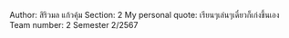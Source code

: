 Author: สิริวมล แก้วคุ้ม 
Section: 2
My personal quote: เรียนๆเล่นๆเดี๋ยวก็เก่งขึ้นเอง
Team number: 2
Semester 2/2567